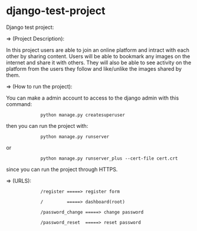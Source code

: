 # django-test-project
Django test project:

=> (Project Description):

In this project users are able to join an online platform and intract with each other by sharing content.
Users will be able to bookmark any images on the internet and share it with others.
They will also be able to see activity on the platform from the users they follow and like/unlike the images shared by them.


=> (How to run the project):

You can make a admin account to access to the django admin with this command:

                 python manage.py createsuperuser

then you can run the project with:

                 python manage.py runserver
or

                 python manage.py runserver_plus --cert-file cert.crt 

since you can run the project through HTTPS.

=> (URLS):

                 /register =====> register form

                 /         =====> dashboard(root)

                 /password_change =====> change password

                 /password_reset  =====> reset password



